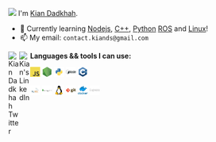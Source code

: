 
<img src="https://raw.githubusercontent.com/iampavangandhi/iampavangandhi/master/gifs/Hi.gif" width="30px"> I'm [Kian Dadkhah](https://www.linkedin.com/in/preetham-b-95a962153).

- 💬 Currently learning [Nodejs](https://nodejs.org/), [C++](https://isocpp.org), [Python](https://python.org) [ROS](https://ros.org/) and [Linux](https://www.linuxfoundation.org/)!
- 📫 My email: `contact.kiands@gmail.com`

<a href="https://twitter.com/tech_apostle">
  <img align="left" alt="Kian Dadkhah Twitter" width="22px" src="https://raw.githubusercontent.com/techapostle/techapostle/master/assets/twitter.svg" />
</a>
<a href="https://www.linkedin.com/in/kian-dadkhah-019156163/">
  <img align="left" alt="Kian's LinkedIn" width="22px" src="https://raw.githubusercontent.com/techapostle/techapostle/master/assets/linkedin.svg" />
</a>

**Languages && tools I can use:**  

[<code><img height="20" src="https://raw.githubusercontent.com/github/explore/80688e429a7d4ef2fca1e82350fe8e3517d3494d/topics/javascript/javascript.png"></code>](https://www.javascript.com/)
[<code><img height="20" src="https://raw.githubusercontent.com/github/explore/80688e429a7d4ef2fca1e82350fe8e3517d3494d/topics/nodejs/nodejs.png"></code>](https://nodejs.org/)
[<code><img height="20" src="https://raw.githubusercontent.com/github/explore/80688e429a7d4ef2fca1e82350fe8e3517d3494d/topics/python/python.png"></code>](https://www.python.org/)
[<code><img height="20" src="https://raw.githubusercontent.com/github/explore/80688e429a7d4ef2fca1e82350fe8e3517d3494d/topics/bash/bash.png"></code>](https://www.gnu.org/software/bash/)
[<code><img height="20" src="https://raw.githubusercontent.com/github/explore/80688e429a7d4ef2fca1e82350fe8e3517d3494d/topics/cpp/cpp.png"></code>](https://en.wikipedia.org/wiki/C%2B%2B)

[<code><img height="20" src="https://raw.githubusercontent.com/github/explore/80688e429a7d4ef2fca1e82350fe8e3517d3494d/topics/mysql/mysql.png"></code>](https://www.mysql.com/)
[<code><img height="20" src="https://raw.githubusercontent.com/github/explore/80688e429a7d4ef2fca1e82350fe8e3517d3494d/topics/mongodb/mongodb.png"></code>](https://www.mongodb.com/)
[<code><img height="20" src="https://raw.githubusercontent.com/github/explore/80688e429a7d4ef2fca1e82350fe8e3517d3494d/topics/linux/linux.png"></code>](https://www.linux.org/)
[<code><img height="20" src="https://raw.githubusercontent.com/github/explore/80688e429a7d4ef2fca1e82350fe8e3517d3494d/topics/git/git.png"></code>](https://github.com/)
[<code><img height="20" src="https://raw.githubusercontent.com/github/explore/80688e429a7d4ef2fca1e82350fe8e3517d3494d/topics/docker/docker.png"></code>](https://www.docker.com/)
[<code><img height="20" src="https://raw.githubusercontent.com/github/explore/80688e429a7d4ef2fca1e82350fe8e3517d3494d/topics/express/express.png"></code>](https://expressjs.com/)

<!-- 📈 my github stats -->
<!---->
<!-- <p align="center"> <img src="https://github-readme-stats.vercel.app/api?username=preethamb97&show_icons=true&theme=gotham" alt="preethamb97" /> -->
<!---->
<!-- ![Snake animation](https://github.com/preethamb97/preethamb97/blob/output/github-contribution-grid-snake.svg) -->
